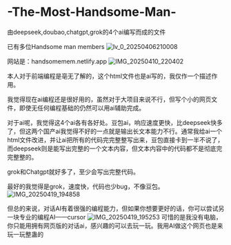 # -The-Most-Handsome-Man-
由deepseek,doubao,chatgpt,grok的4个ai编写而成的文件

已有多位Handsome man members
![lv_0_20250406210008](https://github.com/user-attachments/assets/00226314-6517-4dea-82a6-f4d3bb20fb13)


网站是：handsomemem.netlify.app
![IMG_20250410_220402](https://github.com/user-attachments/assets/f712215a-ce84-42d1-a574-a3fe3c9b9378)

本人对于前端编程是亳无了解的，这个html文件也是ai写的，我仅作一个描述作用。

我觉得现在ai编程还是很好用的，虽然对于大项目来说不行，但写个小的网页文件，即使无任何编程基础的仍然可以用ai辅助完成。

对于ai呢，我觉得这4个ai各有各好处。豆包ai，响应速度更快，比deepseek快多了，但这两个国产ai我觉得不好的一点就是输出长文本能力不行。通常我给ai一个html文件改进，并让ai把所有的代码完完整整写出来，豆包直接卡到一半不说了，而deepseek则是能写出完整的一个文本内容，但文本内容中的代码都不是彻底完完整整的。

grok和Chatgpt就好多了，至少会写出完整代码。

最好的我觉得是grok，速度快，代码也少bug，不像豆包。
![IMG_20250419_194858](https://github.com/user-attachments/assets/a08a9d53-6111-4fbe-87e2-d7f33d0ea144)

但总的来说，对话AI有着很强的编程能力，但如果你想要更好的话，你可以尝试另一块专业的编程AI——cursor
![IMG_20250419_195253](https://github.com/user-attachments/assets/1dda697d-86c6-45d3-b1d2-15d688e3be5b)
可惜的是我没有电脑，你只能用拥有网页版的对话ai，感兴趣的可以去玩一玩。我用AI做这个网页也是来玩一玩整蛊的
